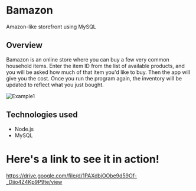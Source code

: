 # Bamazon
Amazon-like storefront using MySQL 

## Overview
Bamazon is an online store where you can buy a few very common household items.  Enter the item ID from the list of available products, and you will be asked how much of that item you'd like to buy.  Then the app will give you the cost.  Once you run the program again, the inventory will be updated to reflect what you just bought. 

![Example1](https://i.imgur.com/iLg199D.png)


## Technologies used
- Node.js
- MySQL

# Here's a link to see it in action!  
https://drive.google.com/file/d/1PAXdbiOObe9d59Of-_Djjo4Z4Kp9P9te/view

